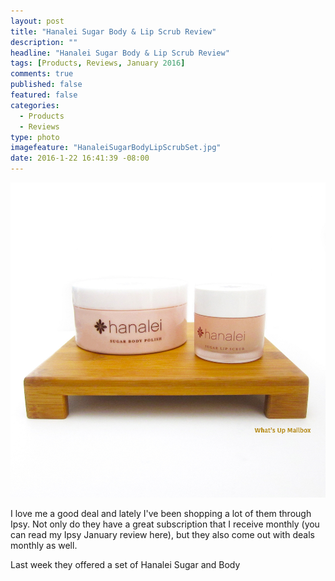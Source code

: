 ```yaml
---
layout: post
title: "Hanalei Sugar Body & Lip Scrub Review"
description: ""
headline: "Hanalei Sugar Body & Lip Scrub Review"
tags: [Products, Reviews, January 2016]
comments: true
published: false
featured: false
categories: 
  - Products
  - Reviews
type: photo
imagefeature: "HanaleiSugarBodyLipScrubSet.jpg"
date: 2016-1-22 16:41:39 -08:00
---
```


<center><img src="/images/HanaleiSugarBodyLipScrubSet.jpg"></center>

<p>I love me a good deal and lately I've been shopping a lot of them through Ipsy. Not only do they have a great subscription that I receive monthly (you can read my Ipsy January review here), but they also come out with deals monthly as well.</p>

<p>Last week they offered a set of Hanalei Sugar and Body</p>

